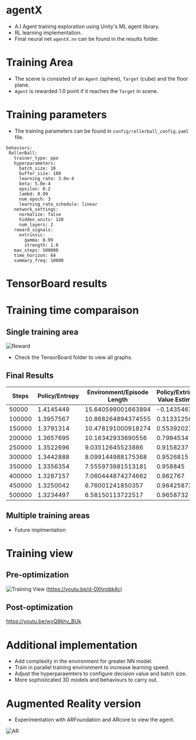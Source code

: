 # agentX
 - A.I Agent training exploration using Unity's ML agent library.
 - RL learning implementation.
 - Final neural net `agentX.nn` can be found in the results folder.

# Training Area
 - The scene is consisted of an `Agent` (sphere), `Target` (cube) and the floor plane.
 - `Agent` is rewarded 1.0 point if it reaches the `Target` in scene. 

# Training parameters
 - The training parameters can be found in `config/rollerball_config.yaml` file. 
 ```
 behaviors:
  RollerBall:
    trainer_type: ppo
    hyperparameters:
      batch_size: 10
      buffer_size: 100
      learning_rate: 3.0e-4
      beta: 5.0e-4
      epsilon: 0.2
      lambd: 0.99
      num_epoch: 3
      learning_rate_schedule: linear
    network_settings:
      normalize: false
      hidden_units: 128
      num_layers: 2
    reward_signals:
      extrinsic:
        gamma: 0.99
        strength: 1.0
    max_steps: 500000
    time_horizon: 64
    summary_freq: 10000
 ```
 # TensorBoard results

 # Training time comparaison
 ## Single training area
![Reward](https://github.com/namhkoh/agentX/blob/koh-dev/TensorBoard/culmulative.png?raw=true)
 - Check the TensorBoard folder to view all graphs.
 ## Final Results
 |Steps |Policy/Entropy|Environment/Episode Length|Policy/Extrinsic Value Estimate|Environment/Cumulative Reward|Policy/Extrinsic Reward|Losses/Value Loss|Losses/Policy Loss|Policy/Learning Rate|Policy/Epsilon|Policy/Beta |Is Training|
|------|--------------|--------------------------|-------------------------------|-----------------------------|-----------------------|-----------------|------------------|--------------------|--------------|------------|-----------|
|50000 |1.4145449     |15.640599001663894        |-0.14354631                    |0.2699733688415446           |0.2699733688415446     |0.2469888        |0.024367224       |0.00028462472       |0.1948749     |0.0047442573|1.0        |
|100000|1.3957567     |10.868264894374555        |0.31331256                     |0.47709470685971994          |0.47709470685971994    |0.08462792       |0.022649333       |0.00025696118       |0.18565372    |0.0042841206|1.0        |
|150000|1.3791314     |10.478191000918274        |0.55392027                     |0.6751606978879706           |0.6751606978879706     |0.06505795       |0.027594421       |0.00022620882       |0.17540292    |0.0037726057|1.0        |
|200000|1.3657695     |10.16342933690556         |0.7994534                      |0.8814467515070328           |0.8814467515070328     |0.03275415       |0.024637483       |0.00019546025       |0.16515341    |0.003261155 |1.0        |
|250000|1.3522696     |9.03512645523886          |0.9158237                      |0.9682858289843437           |0.9682858289843437     |0.014595896      |0.02276111        |0.00016471805       |0.15490602    |0.0027498095|1.0        |
|300000|1.3442888     |8.099144988175368         |0.9526815                      |0.995997816991086            |0.995997816991086      |0.005348271      |0.02161112        |0.00013397659       |0.14465885    |0.0022384762|1.0        |
|350000|1.3356354     |7.555973981513181         |0.958845                       |0.9984594317014721           |0.9984594317014721     |0.0032097357     |0.02271756        |0.0001032464        |0.13441543    |0.0017273303|1.0        |
|400000|1.3287157     |7.060444874274662         |0.962767                       |0.9993552546744036           |0.9993552546744036     |0.0022787228     |0.022542967       |7.251488e-05        |0.1241716     |0.0012161627|1.0        |
|450000|1.3250042     |6.76001241850357          |0.96425873                     |0.999689537410742            |0.999689537410742      |0.0019425787     |0.023734555       |4.484738e-05        |0.11494911    |0.0007559601|1.0        |
|500000|1.3234497     |6.58150113722517          |0.9658732                      |0.9998483699772555           |0.9998483699772555     |0.0019550868     |0.026965892       |1.7186736e-05       |0.10572888    |0.0002958711|1.0        |

 ## Multiple training areas
 - Future implmentation

# Training view
## Pre-optimization
![Training View](https://github.com/namhkoh/agentX/blob/koh-dev/Thumbnail/thumbnail.png?raw=true)
(https://youtu.be/d-0Xhrpbk4c)
## Post-optimization
https://youtu.be/wvQ8khv_BUk

# Additional implementation 
 - Add complexity in the environment for greater NN model. 
 - Train in parallel training environment to increase learning speed. 
 - Adjust the hyperparaemters to configure decision value and batch size.
 - More sophisticated 3D models and behaviours to carry out.

# Augmented Reality version
 - Experimentation with ARFoundation and ARcore to view the agent.
 
![AR](https://github.com/namhkoh/agentX/blob/feat/AR-staging-version/screenshots/AR.jpg)

